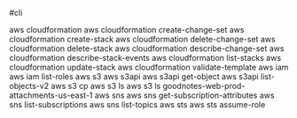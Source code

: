 #cli

aws cloudformation 
aws cloudformation create-change-set 
aws cloudformation create-stack 
aws cloudformation delete-change-set 
aws cloudformation delete-stack 
aws cloudformation describe-change-set 
aws cloudformation describe-stack-events 
aws cloudformation list-stacks 
aws cloudformation update-stack 
aws cloudformation validate-template 
aws iam 
aws iam list-roles 
aws s3 
aws s3api 
aws s3api get-object 
aws s3api list-objects-v2 
aws s3 cp 
aws s3 ls 
aws s3 ls goodnotes-web-prod-attachments-us-east-1 
aws sns 
aws sns get-subscription-attributes 
aws sns list-subscriptions 
aws sns list-topics 
aws sts 
aws sts assume-role 


